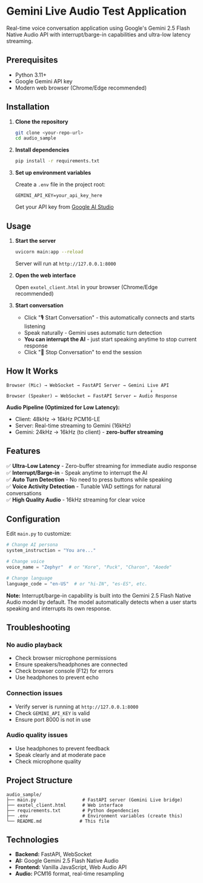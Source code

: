 # Gemini Live Audio Test Application

Real-time voice conversation application using Google's Gemini 2.5 Flash Native Audio API with interrupt/barge-in capabilities and ultra-low latency streaming.

## Prerequisites

- Python 3.11+
- Google Gemini API key
- Modern web browser (Chrome/Edge recommended)

## Installation

1. **Clone the repository**

   ```bash
   git clone <your-repo-url>
   cd audio_sample
   ```

2. **Install dependencies**

   ```bash
   pip install -r requirements.txt
   ```

3. **Set up environment variables**

   Create a `.env` file in the project root:

   ```
   GEMINI_API_KEY=your_api_key_here
   ```

   Get your API key from [Google AI Studio](https://aistudio.google.com/apikey)

## Usage

1. **Start the server**

   ```bash
   uvicorn main:app --reload
   ```

   Server will run at `http://127.0.0.1:8000`

2. **Open the web interface**

   Open `exotel_client.html` in your browser (Chrome/Edge recommended)

3. **Start conversation**
   - Click "🎙️ Start Conversation" - this automatically connects and starts listening
   - Speak naturally - Gemini uses automatic turn detection
   - **You can interrupt the AI** - just start speaking anytime to stop current response
   - Click "🛑 Stop Conversation" to end the session

## How It Works

```
Browser (Mic) → WebSocket → FastAPI Server → Gemini Live API
                                                     ↓
Browser (Speaker) ← WebSocket ← FastAPI Server ← Audio Response
```

**Audio Pipeline (Optimized for Low Latency):**

- Client: 48kHz → 16kHz PCM16-LE
- Server: Real-time streaming to Gemini (16kHz)
- Gemini: 24kHz → 16kHz (to client) - **zero-buffer streaming**

## Features

✅ **Ultra-Low Latency** - Zero-buffer streaming for immediate audio response  
✅ **Interrupt/Barge-in** - Speak anytime to interrupt the AI  
✅ **Auto Turn Detection** - No need to press buttons while speaking  
✅ **Voice Activity Detection** - Tunable VAD settings for natural conversations  
✅ **High Quality Audio** - 16kHz streaming for clear voice

## Configuration

Edit `main.py` to customize:

```python
# Change AI persona
system_instruction = "You are..."

# Change voice
voice_name = "Zephyr"  # or "Kore", "Puck", "Charon", "Aoede"

# Change language
language_code = "en-US"  # or "hi-IN", "es-ES", etc.
```

**Note:** Interrupt/barge-in capability is built into the Gemini 2.5 Flash Native Audio model by default. The model automatically detects when a user starts speaking and interrupts its own response.

## Troubleshooting

### No audio playback

- Check browser microphone permissions
- Ensure speakers/headphones are connected
- Check browser console (F12) for errors
- Use headphones to prevent echo

### Connection issues

- Verify server is running at `http://127.0.0.1:8000`
- Check `GEMINI_API_KEY` is valid
- Ensure port 8000 is not in use

### Audio quality issues

- Use headphones to prevent feedback
- Speak clearly and at moderate pace
- Check microphone quality

## Project Structure

```
audio_sample/
├── main.py                 # FastAPI server (Gemini Live bridge)
├── exotel_client.html      # Web interface
├── requirements.txt        # Python dependencies
├── .env                    # Environment variables (create this)
└── README.md              # This file
```

## Technologies

- **Backend:** FastAPI, WebSocket
- **AI:** Google Gemini 2.5 Flash Native Audio
- **Frontend:** Vanilla JavaScript, Web Audio API
- **Audio:** PCM16 format, real-time resampling
